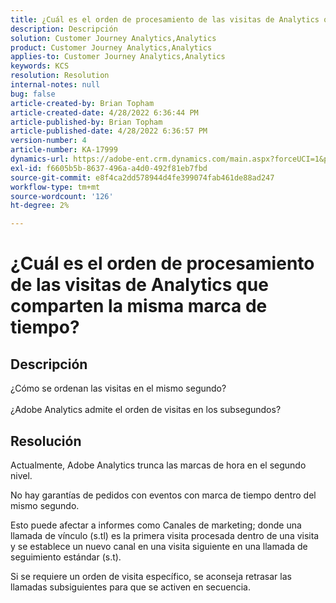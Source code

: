 ```yaml
---
title: ¿Cuál es el orden de procesamiento de las visitas de Analytics que comparten la misma marca de tiempo?
description: Descripción
solution: Customer Journey Analytics,Analytics
product: Customer Journey Analytics,Analytics
applies-to: Customer Journey Analytics,Analytics
keywords: KCS
resolution: Resolution
internal-notes: null
bug: false
article-created-by: Brian Topham
article-created-date: 4/28/2022 6:36:44 PM
article-published-by: Brian Topham
article-published-date: 4/28/2022 6:36:57 PM
version-number: 4
article-number: KA-17999
dynamics-url: https://adobe-ent.crm.dynamics.com/main.aspx?forceUCI=1&pagetype=entityrecord&etn=knowledgearticle&id=228cd325-22c7-ec11-a7b6-0022480a1b03
exl-id: f6605b5b-8637-496a-a4d0-492f81eb7fbd
source-git-commit: e8f4ca2dd578944d4fe399074fab461de88ad247
workflow-type: tm+mt
source-wordcount: '126'
ht-degree: 2%

---
```


# ¿Cuál es el orden de procesamiento de las visitas de Analytics que comparten la misma marca de tiempo?

## Descripción

¿Cómo se ordenan las visitas en el mismo segundo?<br><br>¿Adobe Analytics admite el orden de visitas en los subsegundos?

## Resolución


Actualmente, Adobe Analytics trunca las marcas de hora en el segundo nivel.

No hay garantías de pedidos con eventos con marca de tiempo dentro del mismo segundo.

Esto puede afectar a informes como Canales de marketing; donde una llamada de vínculo (s.tl) es la primera visita procesada dentro de una visita y se establece un nuevo canal en una visita siguiente en una llamada de seguimiento estándar (s.t).

Si se requiere un orden de visita específico, se aconseja retrasar las llamadas subsiguientes para que se activen en secuencia.
